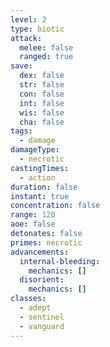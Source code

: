 ```yaml
---
level: 2
type: biotic
attack:
  melee: false
  ranged: true
save:
  dex: false
  str: false
  con: false
  int: false
  wis: false
  cha: false
tags:
  - damage
damageType:
  - necrotic
castingTimes:
  - action
duration: false
instant: true
concentration: false
range: 120
aoe: false
detonates: false
primes: necrotic
advancements:
  internal-bleeding:
    mechanics: []
  disorient:
    mechanics: []
classes:
  - adept
  - sentinel
  - vanguard
---
```


